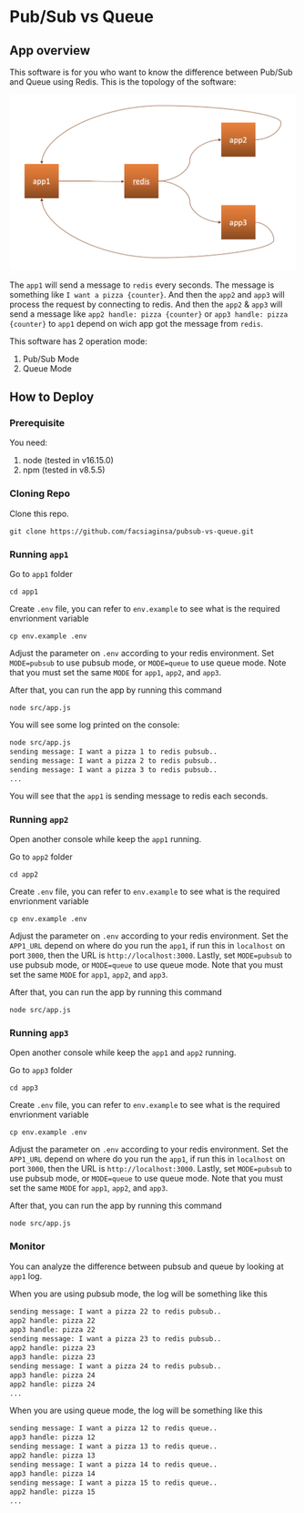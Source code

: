 # Pub/Sub vs Queue

## App overview

This software is for you who want to know the difference between Pub/Sub and Queue using Redis. This is the topology of the software:

![Software Topology](https://github.com/facsiaginsa/pubsub-vs-queue/blob/main/topology.png?raw=true)

The ``app1`` will send a message to ``redis`` every seconds. The message is something like ``I want a pizza {counter}``. And then the ``app2`` and ``app3`` will process the request by connecting to redis. And then the ``app2`` & ``app3`` will send a message like ``app2 handle: pizza {counter}`` or ``app3 handle: pizza {counter}`` to ``app1`` depend on wich app got the message from ``redis``.

This software has 2 operation mode:
1. Pub/Sub Mode
2. Queue Mode

## How to Deploy

### Prerequisite

You need:
1. node (tested in v16.15.0)
2. npm (tested in v8.5.5)

### Cloning Repo

Clone this repo.
````
git clone https://github.com/facsiaginsa/pubsub-vs-queue.git
````

### Running ``app1``

Go to ``app1`` folder
````
cd app1
````

Create ``.env`` file, you can refer to ``env.example`` to see what is the required envrionment variable
````
cp env.example .env
````

Adjust the parameter on ``.env`` according to your redis environment. Set ``MODE=pubsub`` to use pubsub mode, or ``MODE=queue`` to use queue mode. Note that you must set the same ``MODE`` for ``app1``, ``app2``, and ``app3``.

After that, you can run the app by running this command
````
node src/app.js
````

You will see some log printed on the console:
````
node src/app.js 
sending message: I want a pizza 1 to redis pubsub..
sending message: I want a pizza 2 to redis pubsub..
sending message: I want a pizza 3 to redis pubsub..
...
````

You will see that the ``app1`` is sending message to redis each seconds.

### Running ``app2``

Open another console while keep the ``app1`` running.

Go to ``app2`` folder
````
cd app2
````

Create ``.env`` file, you can refer to ``env.example`` to see what is the required envrionment variable
````
cp env.example .env
````

Adjust the parameter on ``.env`` according to your redis environment. Set the ``APP1_URL`` depend on where do you run the ``app1``, if run this in ``localhost`` on port ``3000``, then the URL is ``http://localhost:3000``. Lastly, set ``MODE=pubsub`` to use pubsub mode, or ``MODE=queue`` to use queue mode. Note that you must set the same ``MODE`` for ``app1``, ``app2``, and ``app3``.

After that, you can run the app by running this command
````
node src/app.js
````

### Running ``app3``

Open another console while keep the ``app1`` and ``app2`` running.

Go to ``app3`` folder
````
cd app3
````

Create ``.env`` file, you can refer to ``env.example`` to see what is the required envrionment variable
````
cp env.example .env
````

Adjust the parameter on ``.env`` according to your redis environment. Set the ``APP1_URL`` depend on where do you run the ``app1``, if run this in ``localhost`` on port ``3000``, then the URL is ``http://localhost:3000``. Lastly, set ``MODE=pubsub`` to use pubsub mode, or ``MODE=queue`` to use queue mode. Note that you must set the same ``MODE`` for ``app1``, ``app2``, and ``app3``.

After that, you can run the app by running this command
````
node src/app.js
````

### Monitor

You can analyze the difference between pubsub and queue by looking at ``app1`` log. 

When you are using pubsub mode, the log will be something like this
````
sending message: I want a pizza 22 to redis pubsub..
app2 handle: pizza 22
app3 handle: pizza 22
sending message: I want a pizza 23 to redis pubsub..
app2 handle: pizza 23
app3 handle: pizza 23
sending message: I want a pizza 24 to redis pubsub..
app3 handle: pizza 24
app2 handle: pizza 24
...
````

When you are using queue mode, the log will be something like this
````
sending message: I want a pizza 12 to redis queue..
app3 handle: pizza 12
sending message: I want a pizza 13 to redis queue..
app2 handle: pizza 13
sending message: I want a pizza 14 to redis queue..
app3 handle: pizza 14
sending message: I want a pizza 15 to redis queue..
app2 handle: pizza 15
...
````
